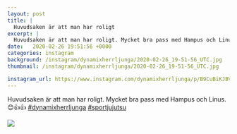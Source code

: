 ```yaml
---
layout: post
title: |
  Huvudsaken är att man har roligt
excerpt: |
  Huvudsaken är att man har roligt. Mycket bra pass med Hampus och Linus. 😊👍👍  
date:   2020-02-26 19:51:56 +0000
categories: instagram
background: /instagram/dynamixherrljunga/2020-02-26_19-51-56_UTC.jpg
thumbnail: /instagram/dynamixherrljunga/2020-02-26_19-51-56_UTC.jpg

instagram_url: https://www.instagram.com/dynamixherrljunga/p/B9CuBiKJBVp
---
```

Huvudsaken är att man har roligt. Mycket bra pass med Hampus och Linus. 😊👍👍 [#dynamixherrljunga](https://www.instagram.com/explore/tags/dynamixherrljunga/) [#sportjujutsu](https://www.instagram.com/explore/tags/sportjujutsu/)



<img src='{{ site.baseurl }}/instagram/dynamixherrljunga/2020-02-26_19-51-56_UTC.jpg' class='img-fluid' />
